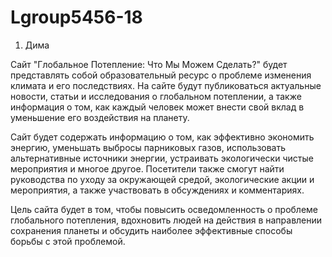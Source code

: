 # Lgroup5456-18

1) Дима 

Сайт "Глобальное Потепление: Что Мы Можем Сделать?" будет представлять собой образовательный ресурс о проблеме изменения климата и его последствиях. На сайте будут публиковаться актуальные новости, статьи и исследования о глобальном потеплении, а также информация о том, как каждый человек может внести свой вклад в уменьшение его воздействия на планету.

Сайт будет содержать информацию о том, как эффективно экономить энергию, уменьшать выбросы парниковых газов, использовать альтернативные источники энергии, устраивать экологически чистые мероприятия и многое другое. Посетители также смогут найти руководства по уходу за окружающей средой, экологические акции и мероприятия, а также участвовать в обсуждениях и комментариях.

Цель сайта будет в том, чтобы повысить осведомленность о проблеме глобального потепления, вдохновить людей на действия в направлении сохранения планеты и обсудить наиболее эффективные способы борьбы с этой проблемой.
